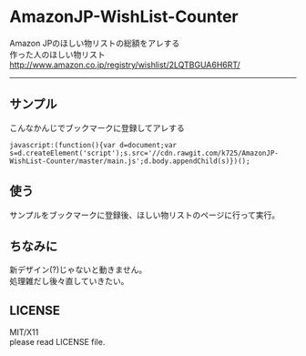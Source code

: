 AmazonJP-WishList-Counter
=========================

Amazon JPのほしい物リストの総額をアレする  
作った人のほしい物リスト http://www.amazon.co.jp/registry/wishlist/2LQTBGUA6H6RT/

----------------------------------------------------

サンプル
-------

こんなかんじでブックマークに登録してアレする

    javascript:(function(){var d=document;var s=d.createElement('script');s.src='//cdn.rawgit.com/k725/AmazonJP-WishList-Counter/master/main.js';d.body.appendChild(s)})();

使う
----

サンプルをブックマークに登録後、ほしい物リストのページに行って実行。

ちなみに
--------

新デザイン(?)じゃないと動きません。  
処理雑だし後々直していきたい。

LICENSE
-------

MIT/X11  
please read LICENSE file.
